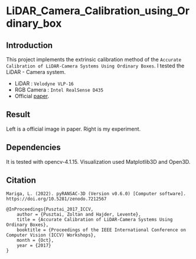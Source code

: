# LiDAR_Camera_Calibration_using_Ordinary_box

Introduction
------------
This project implements the extrinsic calibration method of the ``Accurate Calibration of LiDAR-Camera Systems Using Ordinary Boxes``. I tested the LiDAR - Camera system. 
* LiDAR : ``Velodyne VLP-16`` 
* RGB Camera : ``Intel RealSense D435``
* Official [paper](https://openaccess.thecvf.com/content_ICCV_2017_workshops/w6/html/Pusztai_Accurate_Calibration_of_ICCV_2017_paper.html).

Result
------
Left is a official image in paper. Right is my experiment. 

Dependencies
------------
It is tested with opencv-4.1.15. 
Visualization used Matplotlib3D and Open3D.

Citation
-------- 
```
Mariga, L. (2022). pyRANSAC-3D (Version v0.6.0) [Computer software]. https://doi.org/10.5281/zenodo.7212567

@InProceedings{Pusztai_2017_ICCV,
    author = {Pusztai, Zoltan and Hajder, Levente},
    title = {Accurate Calibration of LiDAR-Camera Systems Using Ordinary Boxes},
    booktitle = {Proceedings of the IEEE International Conference on Computer Vision (ICCV) Workshops},
    month = {Oct},
    year = {2017}
}
```
